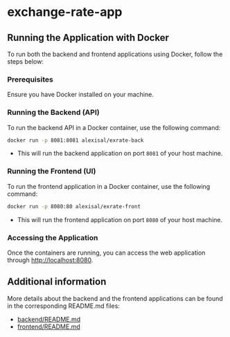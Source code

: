 # exchange-rate-app

## Running the Application with Docker

To run both the backend and frontend applications using Docker, follow the steps below:

### Prerequisites

Ensure you have Docker installed on your machine.

### Running the Backend (API)

To run the backend API in a Docker container, use the following command:

```bash
docker run -p 8081:8081 alexisal/exrate-back
```

- This will run the backend application on port `8081` of your host machine.

### Running the Frontend (UI)

To run the frontend application in a Docker container, use the following command:

```bash
docker run -p 8080:80 alexisal/exrate-front
```

- This will run the frontend application on port `8080` of your host machine.
### Accessing the Application

Once the containers are running, you can access the web application through [http://localhost:8080](http://localhost:8080).

## Additional information
More details about the backend and the frontend applications can be found in the corresponding README.md files:
* [backend/README.md](backend/README.md)
* [frontend/README.md](frontend/README.md)